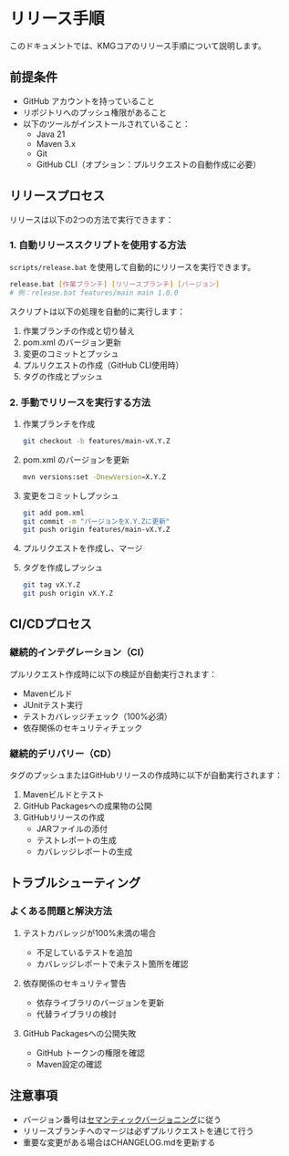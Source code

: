 # リリース手順

このドキュメントでは、KMGコアのリリース手順について説明します。

## 前提条件

- GitHub アカウントを持っていること
- リポジトリへのプッシュ権限があること
- 以下のツールがインストールされていること：
  - Java 21
  - Maven 3.x
  - Git
  - GitHub CLI（オプション：プルリクエストの自動作成に必要）

## リリースプロセス

リリースは以下の2つの方法で実行できます：

### 1. 自動リリーススクリプトを使用する方法

`scripts/release.bat` を使用して自動的にリリースを実行できます。

```bash
release.bat [作業ブランチ] [リリースブランチ] [バージョン]
# 例：release.bat features/main main 1.0.0
```

スクリプトは以下の処理を自動的に実行します：

1. 作業ブランチの作成と切り替え
2. pom.xml のバージョン更新
3. 変更のコミットとプッシュ
4. プルリクエストの作成（GitHub CLI使用時）
5. タグの作成とプッシュ

### 2. 手動でリリースを実行する方法

1. 作業ブランチを作成

   ```bash
   git checkout -b features/main-vX.Y.Z
   ```

2. pom.xml のバージョンを更新

   ```bash
   mvn versions:set -DnewVersion=X.Y.Z
   ```

3. 変更をコミットしプッシュ

   ```bash
   git add pom.xml
   git commit -m "バージョンをX.Y.Zに更新"
   git push origin features/main-vX.Y.Z
   ```

4. プルリクエストを作成し、マージ

5. タグを作成しプッシュ

   ```bash
   git tag vX.Y.Z
   git push origin vX.Y.Z
   ```

## CI/CDプロセス

### 継続的インテグレーション（CI）

プルリクエスト作成時に以下の検証が自動実行されます：

- Mavenビルド
- JUnitテスト実行
- テストカバレッジチェック（100%必須）
- 依存関係のセキュリティチェック

### 継続的デリバリー（CD）

タグのプッシュまたはGitHubリリースの作成時に以下が自動実行されます：

1. Mavenビルドとテスト
2. GitHub Packagesへの成果物の公開
3. GitHubリリースの作成
   - JARファイルの添付
   - テストレポートの生成
   - カバレッジレポートの生成

## トラブルシューティング

### よくある問題と解決方法

1. テストカバレッジが100%未満の場合
   - 不足しているテストを追加
   - カバレッジレポートで未テスト箇所を確認

2. 依存関係のセキュリティ警告
   - 依存ライブラリのバージョンを更新
   - 代替ライブラリの検討

3. GitHub Packagesへの公開失敗
   - GitHub トークンの権限を確認
   - Maven設定の確認

## 注意事項

- バージョン番号は[セマンティックバージョニング](https://semver.org/)に従う
- リリースブランチへのマージは必ずプルリクエストを通じて行う
- 重要な変更がある場合はCHANGELOG.mdを更新する

